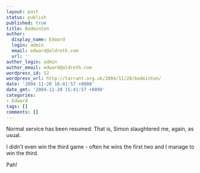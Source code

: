 ```yaml
---
layout: post
status: publish
published: true
title: Badminton
author:
  display_name: Edward
  login: admin
  email: edward@aldreth.com
  url: ''
author_login: admin
author_email: edward@aldreth.com
wordpress_id: 52
wordpress_url: http://tarrant.org.uk/2004/11/20/badminton/
date: '2004-11-20 16:41:57 +0000'
date_gmt: '2004-11-20 15:41:57 +0000'
categories:
- Edward
tags: []
comments: []
---
```


Normal service has been resumed. That is, Simon slaughtered me, again,
as usual.

I didn\'t even win the third game - often he wins the first two and I
manage to win the third.

Pah!

